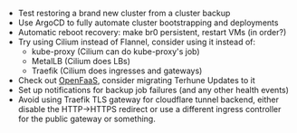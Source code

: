 * Test restoring a brand new cluster from a cluster backup
* Use ArgoCD to fully automate cluster bootstrapping and deployments
* Automatic reboot recovery: make br0 persistent, restart VMs (in order?)
* Try using Cilium instead of Flannel, consider using it instead of:
  * kube-proxy (Cilium can do kube-proxy's job)
  * MetalLB (Cilium does LBs)
  * Traefik (Cilium does ingresses and gateways)
* Check out [OpenFaaS](https://github.com/openfaas/faas), consider migrating Terhune Updates to it
* Set up notifications for backup job failures (and any other health events)
* Avoid using Traefik TLS gateway for cloudflare tunnel backend, either disable the HTTP->HTTPS redirect or
  use a different ingress controller for the public gateway or something.
